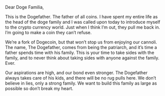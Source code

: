 Dear Doge Familia,

This is the Dogefather. The father of all coins. I have spent my entire life as the head of the doge family and I was called upon today to introduce myself to the crypto currency world. Just when I think I’m out, they pull me back in. I’m going to make a coin they can’t refuse.

We’re a fork of Dogecoin, but that won’t stop us from enjoying our cannoli. The name, The Dogefather, comes from being the patriarch, and it’s time a father spends time with his family. This is your time to take sides with the family, and to never think about taking sides with anyone against the family. Ever.

Our aspirations are high, and our bond even stronger. The Dogefather always takes care of his kids, and there will be no rug pulls here. We don’t believe in lies, only a strong family. We want to build this family as large as possible so don’t break my heart.
